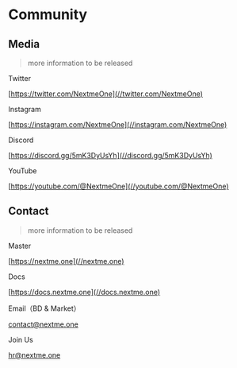 # Community

## Media

> more information to be released

Twitter

[https://twitter.com/NextmeOne](//twitter.com/NextmeOne)

Instagram

[https://instagram.com/NextmeOne](//instagram.com/NextmeOne)

Discord

[https://discord.gg/5mK3DyUsYh](//discord.gg/5mK3DyUsYh)

YouTube

[https://youtube.com/@NextmeOne](//youtube.com/@NextmeOne)

## Contact

> more information to be released

Master

[https://nextme.one](//nextme.one)

Docs

[https://docs.nextme.one](//docs.nextme.one)

Email（BD & Market）

[contact@nextme.one](mailto:contact@nextme.one)

Join Us

[hr@nextme.one](mailto:hr@nextme.one)
